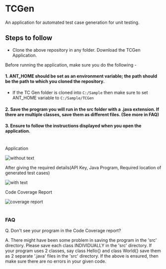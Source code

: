 # TCGen
An application for automated test case generation for unit testing. 

## Steps to follow 

- Clone the above repository in any folder. Download the TCGen Application. 

Before running the application, make sure you do the following - 

#### 1. ANT_HOME should be set as an environment variable; the path should be the path to which you cloned the repository. 
- If the TC Gen folder is cloned into ```C:/Sample``` then make sure to set ANT_HOME variable to ```C:/Sample/TCGen```

#### 2. Save the program you will run in the src folder with a .java extension. If there are multiple classes, save them as different files. (See more in FAQ)

#### 3. Ensure to follow the instructions displayed when you open the application.

#
Application

![without text](https://github.com/Sreya-C/TCGen/assets/98732604/c606caaf-b0af-4269-b580-53cd7dc49f04)

After giving the required details(API Key, Java Program, Required location of generated test cases)

![with text](https://github.com/Sreya-C/TCGen/assets/98732604/f444c9a6-3270-447a-9ced-c472151ddb61)

Code Coverage Report

![coverage report](https://github.com/Sreya-C/TCGen/assets/98732604/52da443e-3f04-4fa2-a325-528e7bea87d0)

# 

### FAQ

  Q. Don't see your program in the Code Coverage report?

  A. There might have been some problem in saving the program in the 'src' directory. Please save each class INDIVIDUALLY in the 'src' directory. If your program uses 2 classes, say class Hello{} and class World{} save them as 2 separate '.java' files in the 'src' directory. 
If the above is ensured, then make sure there are no errors in your given code. 


